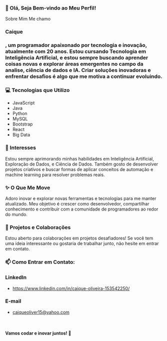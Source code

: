 
### 👋 Olá, Seja Bem-vindo ao Meu Perfil!
Sobre Mim
Me chamo <h3>**Caique**<h3/>, um programador apaixonado por tecnologia e inovação, atualmente com 20 anos. Estou cursando Tecnologia em Inteligência Artificial, e estou sempre buscando aprender coisas novas e explorar áreas emergentes no campo da analise, ciência de dados e IA. Criar soluções inovadoras e enfrentar desafios é algo que me motiva a continuar evoluindo.

### 💻 Tecnologias que Utilizo
- JavaScript
- Java
- Python
- MySQL
- Bootstrap
- React
- Big Data

### 🌱 Interesses
Estou sempre aprimorando minhas habilidades em Inteligência Artificial, Exploração de Dados, e Ciência de Dados. Também gosto de desenvolver projetos criativos e buscar formas de aplicar conceitos de automação e machine learning para resolver problemas reais.

### ✨ O Que Me Move
Adoro inovar e explorar novas ferramentas e tecnologias para me manter atualizado. Meu objetivo é crescer como desenvolvedor, compartilhar conhecimento e contribuir com a comunidade de programadores ao redor do mundo.

### 🚀 Projetos e Colaborações
Estou aberto para colaborações em projetos desafiadores! Se você tem uma ideia interessante ou gostaria de trabalhar junto, não hesite em entrar em contato.

### 📫 Como Entrar em Contato:

### LinkedIn
- https://www.linkedin.com/in/caique-oliveira-153542250/
### E-mail
- caiqueoliver15@yahoo.com
<br/>

#### **Vamos codar e inovar juntos! 🚀**
